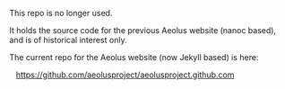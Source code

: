 This repo is no longer used.

It holds the source code for the previous Aeolus website (nanoc based), and is of historical interest only.

The current repo for the Aeolus website (now Jekyll based) is here:

&nbsp;&nbsp;&nbsp;https://github.com/aeolusproject/aeolusproject.github.com